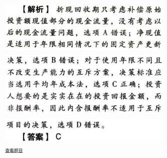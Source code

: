 ![](f26b999a200762286f1f9d48900034bf.png)

![](6d2288243d51e9c5084e9e930abc12ec.png)

![](f5a7b23b8ced25e8de53f815e17e93ca.png)

[查看题目](../C05投资项目资本预算.本章真题.md#5-题目)

